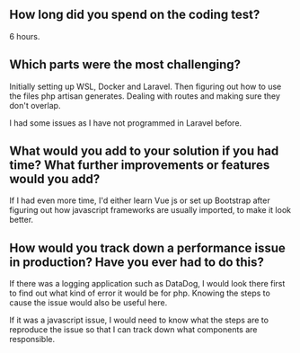 ## How long did you spend on the coding test?

6 hours.

## Which parts were the most challenging?

Initially setting up WSL, Docker and Laravel.
Then figuring out how to use the files php artisan generates.
Dealing with routes and making sure they don't overlap.

I had some issues as I have not programmed in Laravel before.

## What would you add to your solution if you had time? What further improvements or features would you add?

If I had even more time, I'd either learn Vue js or set up Bootstrap after figuring out how javascript frameworks are usually imported, to make it look better.

## How would you track down a performance issue in production? Have you ever had to do this?

If there was a logging application such as DataDog, I would look there first to find out what kind of error it would be for php. Knowing the steps to cause the issue would also be useful here.

If it was a javascript issue, I would need to know what the steps are to reproduce the issue so that I can track down what components are responsible.
